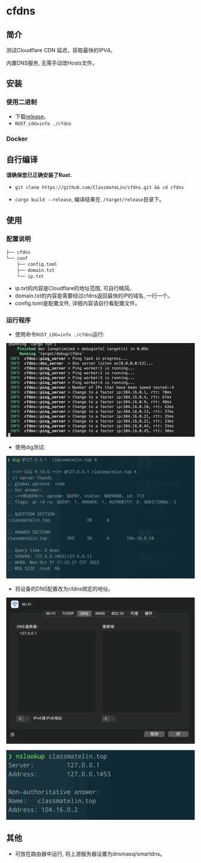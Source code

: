 # cfdns

## 简介

测试Cloudflare CDN 延迟，获取最快的IPV4。

内置DNS服务, 无需手动改Hosts文件。

## 安装

### 使用二进制

- 下载[release](https://github.com/ClassmateLin/cfdns/releases)。
- `RUST_LOG=info ./cfdns`

### Docker


## 自行编译

**请确保您已正确安装了Rust.**

- `git clone https://github.com/ClassmateLin/cfdns.git && cd cfdns`

- `cargo build --release`, 编译结果在`./target/release`目录下。


## 使用

### 配置说明

``` 
├── cfdns
└── conf
    ├── config.toml
    ├── domain.txt
    └── ip.txt
```

- ip.txt的内容是Cloudflare的地址范围, 可自行精简。
- domain.txt的内容是需要经过cfdns返回最快的IP的域名, 一行一个。
- config.toml是配置文件, 详细内容请自行看配置文件。


### 运行程序

- 使用命令`RUST_LOG=info ./cfdns`运行:

![runing](./docs/imgs/running.png)

- 使用dig测试:

![dig](./docs/imgs/dig.png)

- 将设备的DNS配置改为cfdns绑定的地址。

![setting](./docs/imgs/setting.png)

![result](./docs/imgs/result.png)



## 其他

- 可放在路由器中运行, 将上游服务器设置为dnsmasq/smartdns。